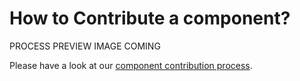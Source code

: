 <h1 class="title is-1">How to Contribute a component?</h1>

PROCESS PREVIEW IMAGE COMING

Please have a look at our [component contribution process](https://coggle.it/diagram/X3MXmAMZ8szkOrfB/t/process-for-adding-new-components-to-lyne-design-system/3db2e266c16d48ca175cd4de7ffd5201c8b9f7ed709861fc599ce3279dc66583).